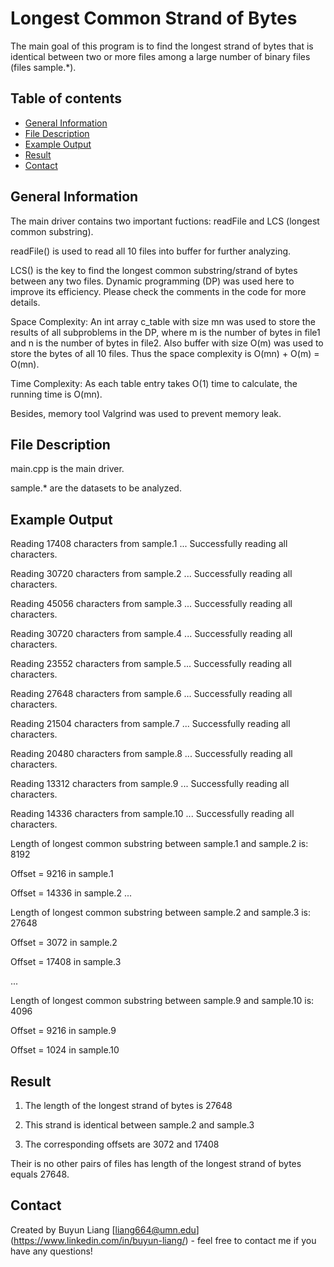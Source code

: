 # Longest Common Strand of Bytes  
The main goal of this program is to find the longest strand of bytes that is identical between two or more files among a large number of binary files (files sample.*).

## Table of contents
* [General Information](#general-information) 
* [File Description](#file-description)
* [Example Output](#example-output)
* [Result](#result)
* [Contact](#contact)

## General Information

The main driver contains two important fuctions: readFile and LCS (longest common substring).

readFile() is used to read all 10 files into buffer for further analyzing.

LCS() is the key to find the longest common substring/strand of bytes between any two files. Dynamic programming (DP) was used here to improve its efficiency. Please check the comments in the code for more details.

Space Complexity: An int array c_table with size mn was used to store the results of all subproblems in the DP, where m is the number of bytes in file1 and n is the number of bytes in file2. Also buffer with size O(m) was used to store the bytes of all 10 files. Thus the space complexity is O(mn) + O(m) = O(mn).

Time Complexity: As each table entry takes O(1) time to calculate, the running time is O(mn).  

Besides, memory tool Valgrind was used to prevent memory leak.

## File Description
main.cpp is the main driver. 

sample.* are the datasets to be analyzed. 

## Example Output
Reading 17408 characters from sample.1 ...  Successfully reading all characters.

Reading 30720 characters from sample.2 ...  Successfully reading all characters.

Reading 45056 characters from sample.3 ...  Successfully reading all characters.

Reading 30720 characters from sample.4 ...  Successfully reading all characters.

Reading 23552 characters from sample.5 ...  Successfully reading all characters.

Reading 27648 characters from sample.6 ...  Successfully reading all characters.

Reading 21504 characters from sample.7 ...  Successfully reading all characters.

Reading 20480 characters from sample.8 ...  Successfully reading all characters.

Reading 13312 characters from sample.9 ...  Successfully reading all characters.

Reading 14336 characters from sample.10 ...  Successfully reading all characters.

Length of longest common substring between sample.1 and sample.2 is: 8192

Offset = 9216 in sample.1

Offset = 14336 in sample.2
...

Length of longest common substring between sample.2 and sample.3 is: 27648

Offset = 3072 in sample.2

Offset = 17408 in sample.3

...

Length of longest common substring between sample.9 and sample.10 is: 4096

Offset = 9216 in sample.9

Offset = 1024 in sample.10

## Result

1. The length of the longest strand of bytes is 27648

2. This strand is identical between sample.2 and sample.3
 
3. The corresponding offsets are 3072 and 17408

Their is no other pairs of files has length of the longest strand of bytes equals 27648.

## Contact
Created by Buyun Liang [liang664@umn.edu] (https://www.linkedin.com/in/buyun-liang/) - feel free to contact me if you have any questions!
